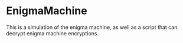 # EnigmaMachine
This is a simulation of the enigma machine, as well as a script that can decrypt enigma machine encryptions.
